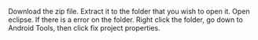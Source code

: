 Download the zip file. Extract it to the folder that you wish to open it. Open eclipse.
If there is a error on the folder. Right click the folder, go down to Android Tools, then
click fix project properties.